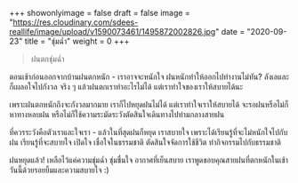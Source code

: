 +++
showonlyimage = false
draft = false
image = "https://res.cloudinary.com/sdees-reallife/image/upload/v1590073461/1495872002826.jpg"
date = "2020-09-23"
title = "ชุ่มฉ่ำ"
weight = 0
+++
> ฝนตกชุ่มฉ่ำ

ตอนเช้าก่อนออกจากบ้านฝนตกหนัก - เราอาจจะหนักใจ ฝนหนักทำให้ออกไปทำงานไม่ทัน? ลังเลและก็เผลอใจไปกังวล จริง ๆ แล้วฝนตกเราทำอะไรไม่ได้ แต่เราทำใจของเราให้สบายได้นะ

เพราะฝนตกหนักถึงจะกังวลมากมาย เราก็ไปหยุดฝนไม่ได้ แต่เราทำใจเราให้สบายได้ จะรอฝนหรือไม่ก็หาทางหลบฝน หรือไม่ก็ใช้ความระมัดระวังตัดสินใจเดินทางไปท่ามกลางสายฝน

ที่ควรระวังคือตัวเราและใจเรา - แล้วในที่สุดฝนก็หยุด เราสบายใจ เพราะได้เรียนรู้ที่จะไม่หนักใจไปกับฝน เรียนรู้ที่จะสบายใจ เปิดใจ เชื่อใจในธรรมชาติ ตัดสินใจจัดการใช้ชีวิต ทำกิจกรรมไปกับธรรมชาติ

ฝนหยุดแล้ว! เหลือไว้แค่ความชุ่มฉ่ำ ชุ่มชื่นใจ อากาศที่เย็นสบาย เราพูดขอบคุณสายฝนที่ตกหนักในเช้าวันนี้ด้วยรอยยิ้มและความสบายใจ :)
